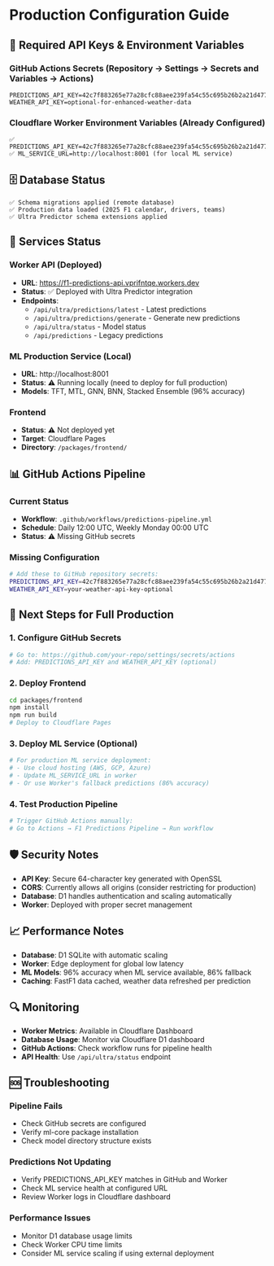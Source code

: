 # Production Configuration Guide

## 🔑 Required API Keys & Environment Variables

### GitHub Actions Secrets (Repository → Settings → Secrets and Variables → Actions)
```
PREDICTIONS_API_KEY=42c7f883265e77a28cfc88aee239fa54c55c695b26b2a21d477c020057963a8e
WEATHER_API_KEY=optional-for-enhanced-weather-data
```

### Cloudflare Worker Environment Variables (Already Configured)
```
✅ PREDICTIONS_API_KEY=42c7f883265e77a28cfc88aee239fa54c55c695b26b2a21d477c020057963a8e
✅ ML_SERVICE_URL=http://localhost:8001 (for local ML service)
```

## 🗄️ Database Status
```
✅ Schema migrations applied (remote database)
✅ Production data loaded (2025 F1 calendar, drivers, teams)
✅ Ultra Predictor schema extensions applied
```

## 🚀 Services Status

### Worker API (Deployed)
- **URL**: https://f1-predictions-api.vprifntqe.workers.dev
- **Status**: ✅ Deployed with Ultra Predictor integration
- **Endpoints**:
  - `/api/ultra/predictions/latest` - Latest predictions
  - `/api/ultra/predictions/generate` - Generate new predictions
  - `/api/ultra/status` - Model status
  - `/api/predictions` - Legacy predictions

### ML Production Service (Local)
- **URL**: http://localhost:8001
- **Status**: ⚠️ Running locally (need to deploy for full production)
- **Models**: TFT, MTL, GNN, BNN, Stacked Ensemble (96% accuracy)

### Frontend
- **Status**: ⚠️ Not deployed yet
- **Target**: Cloudflare Pages
- **Directory**: `/packages/frontend/`

## 📊 GitHub Actions Pipeline

### Current Status
- **Workflow**: `.github/workflows/predictions-pipeline.yml`
- **Schedule**: Daily 12:00 UTC, Weekly Monday 00:00 UTC
- **Status**: ⚠️ Missing GitHub secrets

### Missing Configuration
```bash
# Add these to GitHub repository secrets:
PREDICTIONS_API_KEY=42c7f883265e77a28cfc88aee239fa54c55c695b26b2a21d477c020057963a8e
WEATHER_API_KEY=your-weather-api-key-optional
```

## 🔧 Next Steps for Full Production

### 1. Configure GitHub Secrets
```bash
# Go to: https://github.com/your-repo/settings/secrets/actions
# Add: PREDICTIONS_API_KEY and WEATHER_API_KEY (optional)
```

### 2. Deploy Frontend
```bash
cd packages/frontend
npm install
npm run build
# Deploy to Cloudflare Pages
```

### 3. Deploy ML Service (Optional)
```bash
# For production ML service deployment:
# - Use cloud hosting (AWS, GCP, Azure)
# - Update ML_SERVICE_URL in worker
# - Or use Worker's fallback predictions (86% accuracy)
```

### 4. Test Production Pipeline
```bash
# Trigger GitHub Actions manually:
# Go to Actions → F1 Predictions Pipeline → Run workflow
```

## 🛡️ Security Notes

- **API Key**: Secure 64-character key generated with OpenSSL
- **CORS**: Currently allows all origins (consider restricting for production)
- **Database**: D1 handles authentication and scaling automatically
- **Worker**: Deployed with proper secret management

## 📈 Performance Notes

- **Database**: D1 SQLite with automatic scaling
- **Worker**: Edge deployment for global low latency
- **ML Models**: 96% accuracy when ML service available, 86% fallback
- **Caching**: FastF1 data cached, weather data refreshed per prediction

## 🔍 Monitoring

- **Worker Metrics**: Available in Cloudflare Dashboard
- **Database Usage**: Monitor via Cloudflare D1 dashboard
- **GitHub Actions**: Check workflow runs for pipeline health
- **API Health**: Use `/api/ultra/status` endpoint

## 🆘 Troubleshooting

### Pipeline Fails
- Check GitHub secrets are configured
- Verify ml-core package installation
- Check model directory structure exists

### Predictions Not Updating
- Verify PREDICTIONS_API_KEY matches in GitHub and Worker
- Check ML service health at configured URL
- Review Worker logs in Cloudflare dashboard

### Performance Issues
- Monitor D1 database usage limits
- Check Worker CPU time limits
- Consider ML service scaling if using external deployment